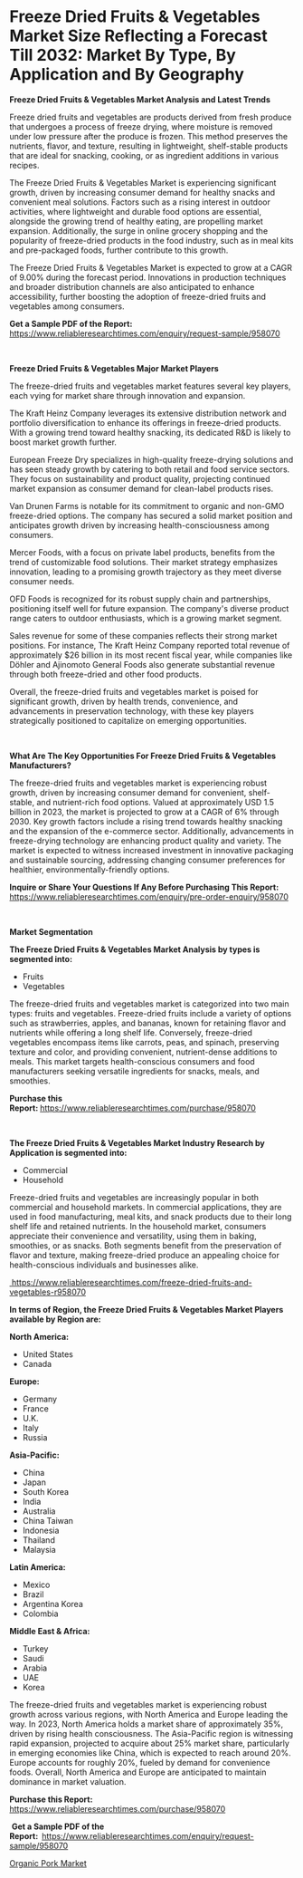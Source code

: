 <p><h1>Freeze Dried Fruits & Vegetables Market Size Reflecting a Forecast Till 2032: Market By Type, By Application and By Geography</h1></p><p><strong>Freeze Dried Fruits & Vegetables Market Analysis and Latest Trends</strong></p>
<p><p>Freeze dried fruits and vegetables are products derived from fresh produce that undergoes a process of freeze drying, where moisture is removed under low pressure after the produce is frozen. This method preserves the nutrients, flavor, and texture, resulting in lightweight, shelf-stable products that are ideal for snacking, cooking, or as ingredient additions in various recipes.</p><p>The Freeze Dried Fruits & Vegetables Market is experiencing significant growth, driven by increasing consumer demand for healthy snacks and convenient meal solutions. Factors such as a rising interest in outdoor activities, where lightweight and durable food options are essential, alongside the growing trend of healthy eating, are propelling market expansion. Additionally, the surge in online grocery shopping and the popularity of freeze-dried products in the food industry, such as in meal kits and pre-packaged foods, further contribute to this growth.</p><p>The Freeze Dried Fruits & Vegetables Market is expected to grow at a CAGR of 9.00% during the forecast period. Innovations in production techniques and broader distribution channels are also anticipated to enhance accessibility, further boosting the adoption of freeze-dried fruits and vegetables among consumers.</p></p>
<p><strong>Get a Sample PDF of the Report:&nbsp;</strong> <a href="https://www.reliableresearchtimes.com/enquiry/request-sample/958070?utm_campaign=2305&utm_medium=2&utm_source=Github&utm_content=ia&utm_term=14022025&utm_id=freeze-dried-fruits-vegetables">https://www.reliableresearchtimes.com/enquiry/request-sample/958070</a></p>
<p>&nbsp;</p>
<p><strong>Freeze Dried Fruits & Vegetables Major Market Players</strong></p>
<p><p>The freeze-dried fruits and vegetables market features several key players, each vying for market share through innovation and expansion. </p><p>The Kraft Heinz Company leverages its extensive distribution network and portfolio diversification to enhance its offerings in freeze-dried products. With a growing trend toward healthy snacking, its dedicated R&D is likely to boost market growth further.</p><p>European Freeze Dry specializes in high-quality freeze-drying solutions and has seen steady growth by catering to both retail and food service sectors. They focus on sustainability and product quality, projecting continued market expansion as consumer demand for clean-label products rises.</p><p>Van Drunen Farms is notable for its commitment to organic and non-GMO freeze-dried options. The company has secured a solid market position and anticipates growth driven by increasing health-consciousness among consumers.</p><p>Mercer Foods, with a focus on private label products, benefits from the trend of customizable food solutions. Their market strategy emphasizes innovation, leading to a promising growth trajectory as they meet diverse consumer needs.</p><p>OFD Foods is recognized for its robust supply chain and partnerships, positioning itself well for future expansion. The company's diverse product range caters to outdoor enthusiasts, which is a growing market segment.</p><p>Sales revenue for some of these companies reflects their strong market positions. For instance, The Kraft Heinz Company reported total revenue of approximately $26 billion in its most recent fiscal year, while companies like Döhler and Ajinomoto General Foods also generate substantial revenue through both freeze-dried and other food products.</p><p>Overall, the freeze-dried fruits and vegetables market is poised for significant growth, driven by health trends, convenience, and advancements in preservation technology, with these key players strategically positioned to capitalize on emerging opportunities.</p></p>
<p>&nbsp;</p>
<p><strong>What Are The Key Opportunities For Freeze Dried Fruits & Vegetables Manufacturers?</strong></p>
<p><p>The freeze-dried fruits and vegetables market is experiencing robust growth, driven by increasing consumer demand for convenient, shelf-stable, and nutrient-rich food options. Valued at approximately USD 1.5 billion in 2023, the market is projected to grow at a CAGR of 6% through 2030. Key growth factors include a rising trend towards healthy snacking and the expansion of the e-commerce sector. Additionally, advancements in freeze-drying technology are enhancing product quality and variety. The market is expected to witness increased investment in innovative packaging and sustainable sourcing, addressing changing consumer preferences for healthier, environmentally-friendly options.</p></p>
<p><strong>Inquire or Share Your Questions If Any Before Purchasing This Report:</strong> <a href="https://www.reliableresearchtimes.com/enquiry/pre-order-enquiry/958070?utm_campaign=2305&utm_medium=2&utm_source=Github&utm_content=ia&utm_term=14022025&utm_id=freeze-dried-fruits-vegetables">https://www.reliableresearchtimes.com/enquiry/pre-order-enquiry/958070</a></p>
<p>&nbsp;</p>
<p><strong>Market Segmentation</strong></p>
<p><strong>The Freeze Dried Fruits & Vegetables Market Analysis by types is segmented into:</strong></p>
<p><ul><li>Fruits</li><li>Vegetables</li></ul></p>
<p><p>The freeze-dried fruits and vegetables market is categorized into two main types: fruits and vegetables. Freeze-dried fruits include a variety of options such as strawberries, apples, and bananas, known for retaining flavor and nutrients while offering a long shelf life. Conversely, freeze-dried vegetables encompass items like carrots, peas, and spinach, preserving texture and color, and providing convenient, nutrient-dense additions to meals. This market targets health-conscious consumers and food manufacturers seeking versatile ingredients for snacks, meals, and smoothies.</p></p>
<p><strong>Purchase this Report:&nbsp;</strong><a href="https://www.reliableresearchtimes.com/purchase/958070?utm_campaign=2305&utm_medium=2&utm_source=Github&utm_content=ia&utm_term=14022025&utm_id=freeze-dried-fruits-vegetables">https://www.reliableresearchtimes.com/purchase/958070</a></p>
<p>&nbsp;</p>
<p><strong>The Freeze Dried Fruits & Vegetables Market Industry Research by Application is segmented into:</strong></p>
<p><ul><li>Commercial</li><li>Household</li></ul></p>
<p><p>Freeze-dried fruits and vegetables are increasingly popular in both commercial and household markets. In commercial applications, they are used in food manufacturing, meal kits, and snack products due to their long shelf life and retained nutrients. In the household market, consumers appreciate their convenience and versatility, using them in baking, smoothies, or as snacks. Both segments benefit from the preservation of flavor and texture, making freeze-dried produce an appealing choice for health-conscious individuals and businesses alike.</p></p>
<p><a href="https://www.reliableresearchtimes.com/freeze-dried-fruits-and-vegetables-r958070?utm_campaign=2305&utm_medium=2&utm_source=Github&utm_content=ia&utm_term=14022025&utm_id=freeze-dried-fruits-vegetables">&nbsp;https://www.reliableresearchtimes.com/freeze-dried-fruits-and-vegetables-r958070</a></p>
<p><strong>In terms of Region, the Freeze Dried Fruits & Vegetables Market Players available by Region are:</strong></p>
<p>
    <p> <strong> North America: </strong>
        <ul>
            <li>United States</li>
            <li>Canada</li>
        </ul>
        </p> 
    <p> <strong> Europe: </strong>
        <ul>
            <li>Germany</li>
            <li>France</li>
            <li>U.K.</li>
            <li>Italy</li>
            <li>Russia</li>
        </ul>
        </p> 
    <p> <strong> Asia-Pacific: </strong>
        <ul>
            <li>China</li>
            <li>Japan</li>
            <li>South Korea</li>
            <li>India</li>
            <li>Australia</li>
            <li>China Taiwan</li>
            <li>Indonesia</li>
            <li>Thailand</li>
            <li>Malaysia</li>
        </ul>
        </p> 
    <p> <strong> Latin America: </strong>
        <ul>
            <li>Mexico</li>
            <li>Brazil</li>
            <li>Argentina Korea</li>
            <li>Colombia</li>
        </ul>
        </p> 
    <p> <strong> Middle East & Africa: </strong>
        <ul>
            <li>Turkey</li>
            <li>Saudi</li>
            <li>Arabia</li>
            <li>UAE</li>
            <li>Korea</li>
        </ul>
    </p>
    </p>
<p><p>The freeze-dried fruits and vegetables market is experiencing robust growth across various regions, with North America and Europe leading the way. In 2023, North America holds a market share of approximately 35%, driven by rising health consciousness. The Asia-Pacific region is witnessing rapid expansion, projected to acquire about 25% market share, particularly in emerging economies like China, which is expected to reach around 20%. Europe accounts for roughly 20%, fueled by demand for convenience foods. Overall, North America and Europe are anticipated to maintain dominance in market valuation.</p></p>
<p><strong>Purchase this Report: </strong><a href="https://www.reliableresearchtimes.com/purchase/958070?utm_campaign=2305&utm_medium=2&utm_source=Github&utm_content=ia&utm_term=14022025&utm_id=freeze-dried-fruits-vegetables">https://www.reliableresearchtimes.com/purchase/958070</a></p>
<p>&nbsp;<strong>Get a Sample PDF of the Report:&nbsp;&nbsp;</strong><a href="https://www.reliableresearchtimes.com/enquiry/request-sample/958070?utm_campaign=2305&utm_medium=2&utm_source=Github&utm_content=ia&utm_term=14022025&utm_id=freeze-dried-fruits-vegetables">https://www.reliableresearchtimes.com/enquiry/request-sample/958070</a></p>
<p><strong></strong></p>
<p><p><a href="https://github.com/oliveroste6/Market-Research-Report-List-1/blob/main/organic-pork-market.md?utm_campaign=2305&utm_medium=2&utm_source=Github&utm_content=ia&utm_term=14022025&utm_id=freeze-dried-fruits-vegetables">Organic Pork Market</a></p></p>